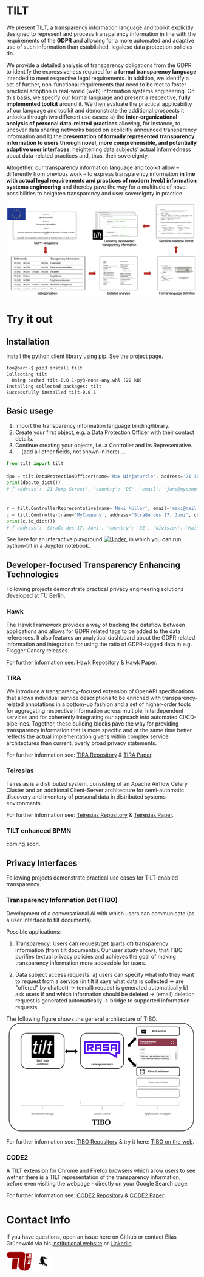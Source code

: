 # TILT

We present TILT, a transparency information language and toolkit explicitly designed to represent and process transparency information in line with the requirements of the **GDPR** and allowing for a more automated and adaptive use of such information than established, legalese data protection policies do.

We provide a detailed analysis of transparency obligations from the GDPR to identify the expressiveness required for a **formal transparency language** intended to meet respective legal requirements. In addition, we identify a set of further, non-functional requirements that need to be met to foster practical adoption in real-world (web) information systems engineering. On this basis, we specify our formal language and present a respective, **fully implemented toolkit** around it. We then evaluate the practical applicability of our language and toolkit and demonstrate the additional prospects it unlocks through two different use cases: a) the **inter-organizational analysis of personal data-related practices** allowing, for instance, to uncover data sharing networks based on explicitly announced transparency information and b) the **presentation of formally represented transparency information to users through novel, more comprehensible, and potentially adaptive user interfaces**, heightening data subjects’ actual informedness about data-related practices and, thus, their sovereignty.

Altogether, our transparency information language and toolkit allow – differently from previous work – to express transparency information **in line with actual legal requirements and practices of modern (web) information systems engineering** and thereby pave the way for a multitude of novel possibilities to heighten transparency and user sovereignty in practice.

![](overview.png)

# Try it out
## Installation
Install the python client library using pip. See the [project page](https://pypi.org/project/tilt/).

```console
foo@bar:~$ pip3 install tilt
Collecting tilt
  Using cached tilt-0.0.1-py3-none-any.whl (22 kB)
Installing collected packages: tilt
Successfully installed tilt-0.0.1
```

## Basic usage
1) Import the transparency information language binding/library.
2) Create your first object, e.g. a Data Protection Officer with their contact details.
3) Continue creating your objects, i.e. a Controller and its Representative.
4) ... (add all other fields, not shown in here) ...


```python
from tilt import tilt

dpo = tilt.DataProtectionOfficer(name='Max Ninjaturtle', address='21 Jump Street', country='DE', email='jane@mycompany.com', phone='0142 43333')
print(dpo.to_dict())
# {'address': '21 Jump Street', 'country': 'DE', 'email': 'jane@mycompany.com', 'name': 'Max Ninjaturtle', 'phone': '0142 43333'}


r = tilt.ControllerRepresentative(name='Maxi Müller', email='maxi@mail.com', phone=None)
c = tilt.Controller(name='MyCompany', address='Straße des 17. Juni', country='DE', division='Main', representative=r)
print(c.to_dict())
# {'address': 'Straße des 17. Juni', 'country': 'DE', 'division': 'Main', 'name': 'MyCompany', 'representative': {'email': 'maxi@mail.com', 'name': 'Maxi Müller', 'phone': None}}
```

See here for an interactive playground [![Binder](https://mybinder.org/badge_logo.svg)](https://mybinder.org/v2/gh/Transparency-Information-Language/python-tilt/master?filepath=python-tilt-example.ipynb), in which you can run python-tilt in a Juypter notebook.


## Developer-focused Transparency Enhancing Technologies
Following projects demonstrate practical privacy engineering solutions developed at TU Berlin.

### Hawk
The Hawk Framework provides a way of tracking the dataflow between applications and allows for GDPR related tags to be added to the data references. It also features an analytical dashboard about the GDPR related information and integration for using the ratio of GDPR-tagged data in e.g. Flagger Canary releases. 

For further information see: [Hawk Repository](https://github.com/PrivacyEngineering/hawk) & [Hawk Paper](https://arxiv.org/pdf/2306.02496.pdf).


### TIRA
We introduce a transparency-focused extension of OpenAPI specifications that allows individual service descriptions to be enriched with transparency-related annotations in a bottom-up fashion and a set of higher-order tools for aggregating respective information across multiple, interdependent services and for coherently integrating our approach into automated CI/CD-pipelines. Together, these building blocks pave the way for providing transparency information that is more specific and at the same time better reflects the actual implementation givens within complex service architectures than current, overly broad privacy statements. 

For further information see: [TIRA Repository](https://github.com/PrivacyEngineering/tira) & [TIRA Paper](https://ieeexplore.ieee.org/document/9583685).

### Teiresias
Teiresias is a distributed system, consisting of an Apache Airflow Celery Cluster and an additional Client-Server architecture for semi-automatic discovery and inventory of personal data in distributed systems environments.

For further information see: [Teiresias Repository](https://github.com/teiresias-personal-data-discovery/teiresias-system) & [Teiresias Paper](https://arxiv.org/pdf/2209.10412.pdf).


### TILT enhanced BPMN
coming soon.

## Privacy Interfaces
Following projects demonstrate practical use cases for TILT-enabled transparency.

### Transparency Information Bot (TIBO)
Development of a conversational AI with which users can communicate (as a user interface to tilt documents).

Possible applications:
1. Transparency:
Users can request/get (parts of) transparency information (from tilt documents).
Our user study shows, that TIBO purifies textual privacy policies and achieves the goal of making transparency information more accessible for users.

2. Data subject access requests:
  a) users can specify what info they want to request from a service (in tilt it says what data is collected -> are "offered" by chatbot) -> (email) request is generated automatically
  b) ask users if and which information should be deleted -> (email) deletion request is generated automatically
  -> bridge to supported information requests

The following figure shows the general architecture of TIBO.
![](tibo.png)

For further information see: [TIBO Repository](https://github.com/Transparency-Information-Language/chatbot) & try it here: [TIBO on the web](https://daskita-chatbot.infra.ise-apps.de/).

### CODE2
A TILT extension for Chrome and Firefox browsers which allow users to see wether there is a TILT representation of the transparency information, before even visiting the webpage - directly on your Google Search page.

For further information see: [CODE2 Repository](https://pub.h-brs.de/frontdoor/index/index/docId/6021) & [CODE2 Paper](https://pub.h-brs.de/frontdoor/deliver/index/docId/6021/file/02_Gruenewald.pdf).



# Contact Info
If you have questions, open an issue here on Github or contact Elias Grünewald via his [institutional website](https://tu.berlin/ise/eg) or [LinkedIn](https://www.linkedin.com/in/eliasgruenewald/).

[<img src="TU-Berlin-Logo.png" alt="" width="" height="50">](https://www.tu.berlin) [<img src="noun-toucan.png" alt="" width="" height="50">](https://www.tu.berlin/ise/projekte/toucan) 